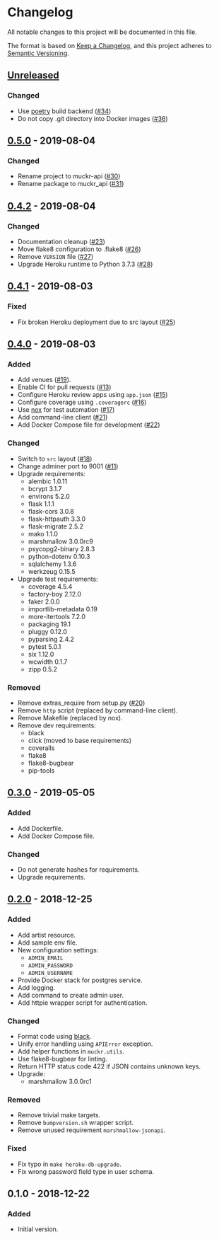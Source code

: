 # Changelog
All notable changes to this project will be documented in this file.

The format is based on [Keep a Changelog](https://keepachangelog.com/en/1.0.0/),
and this project adheres to [Semantic Versioning](https://semver.org/spec/v2.0.0.html).

## [Unreleased]
### Changed
- Use [poetry](https://poetry.eustace.io/) build backend ([#34](../../pull/34))
- Do not copy .git directory into Docker images ([#36](../../pull/36))

## [0.5.0] - 2019-08-04
### Changed
- Rename project to muckr-api ([#30](../../pull/30))
- Rename package to muckr_api ([#31](../../pull/31))

## [0.4.2] - 2019-08-04
### Changed
- Documentation cleanup ([#23](../../pull/23))
- Move flake8 configuration to .flake8 ([#26](../../pull/26))
- Remove `VERSION` file ([#27](../../pull/27))
- Upgrade Heroku runtime to Python 3.7.3 ([#28](../../pull/28))

## [0.4.1] - 2019-08-03
### Fixed
- Fix broken Heroku deployment due to src layout ([#25](../../pull/25))

## [0.4.0] - 2019-08-03
### Added
- Add venues ([#19](../../pull/19)).
- Enable CI for pull requests ([#13](../../pull/13))
- Configure Heroku review apps using `app.json` ([#15](../../pull/15))
- Configure coverage using `.coveragerc` ([#16](../../pull/16))
- Use [nox](https://nox.thea.codes/) for test automation ([#17](../../pull/17))
- Add command-line client ([#21](../../pull/21))
- Add Docker Compose file for development ([#22](../../pull/22))

### Changed
- Switch to `src` layout ([#18](../../pull/18))
- Change adminer port to 9001 ([#11](../../pull/11))
- Upgrade requirements:
  - alembic 1.0.11
  - bcrypt 3.1.7
  - environs 5.2.0
  - flask 1.1.1
  - flask-cors 3.0.8
  - flask-httpauth 3.3.0
  - flask-migrate 2.5.2
  - mako 1.1.0
  - marshmallow 3.0.0rc9
  - psycopg2-binary 2.8.3
  - python-dotenv 0.10.3
  - sqlalchemy 1.3.6
  - werkzeug 0.15.5
- Upgrade test requirements:
  - coverage 4.5.4
  - factory-boy 2.12.0
  - faker 2.0.0
  - importlib-metadata 0.19
  - more-itertools 7.2.0
  - packaging 19.1
  - pluggy 0.12.0
  - pyparsing 2.4.2
  - pytest 5.0.1
  - six 1.12.0
  - wcwidth 0.1.7
  - zipp 0.5.2

### Removed
- Remove extras_require from setup.py ([#20](../../pull/20))
- Remove `http` script (replaced by command-line client).
- Remove Makefile (replaced by nox).
- Remove dev requirements:
  - black
  - click (moved to base requirements)
  - coveralls
  - flake8
  - flake8-bugbear
  - pip-tools

## [0.3.0] - 2019-05-05
### Added
- Add Dockerfile.
- Add Docker Compose file.

### Changed
- Do not generate hashes for requirements.
- Upgrade requirements.

## [0.2.0] - 2018-12-25
### Added
- Add artist resource.
- Add sample env file.
- New configuration settings:
  - `ADMIN_EMAIL`
  - `ADMIN_PASSWORD`
  - `ADMIN_USERNAME`
- Provide Docker stack for postgres service.
- Add logging.
- Add command to create admin user.
- Add httpie wrapper script for authentication.

### Changed
- Format code using [black](https://github.com/ambv/black).
- Unify error handling using `APIError` exception.
- Add helper functions in `muckr.utils`.
- Use flake8-bugbear for linting.
- Return HTTP status code 422 if JSON contains unknown keys.
- Upgrade:
  - marshmallow 3.0.0rc1

### Removed
- Remove trivial make targets.
- Remove `bumpversion.sh` wrapper script.
- Remove unused requirement `marshmallow-jsonapi`.

### Fixed
- Fix typo in `make heroku-db-upgrade`.
- Fix wrong password field type in user schema.

## 0.1.0 - 2018-12-22
### Added
- Initial version.

[Unreleased]: https://github.com/cjolowicz/muckr-api/compare/v0.5.0...HEAD
[0.5.0]: https://github.com/cjolowicz/muckr-api/compare/v0.4.2...v0.5.0
[0.4.2]: https://github.com/cjolowicz/muckr-api/compare/v0.4.1...v0.4.2
[0.4.1]: https://github.com/cjolowicz/muckr-api/compare/v0.4.0...v0.4.1
[0.4.0]: https://github.com/cjolowicz/muckr-api/compare/v0.3.0...v0.4.0
[0.3.0]: https://github.com/cjolowicz/muckr-api/compare/v0.2.0...v0.3.0
[0.2.0]: https://github.com/cjolowicz/muckr-api/compare/v0.1.0...v0.2.0
